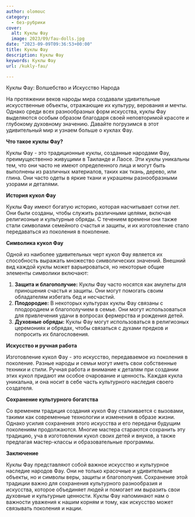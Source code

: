 ```yaml
---
author: olomouc
category:
  - без-рубрики
cover:
  alt: Куклы Фау
  image: 2023/09/fau-dolls.jpg
date: "2023-09-09T09:36:53+00:00"
title: Куклы Фау
description: Куклы Фау
keywords: Куклы Фау
url: /kukly-fau/

---
```

  
Куклы Фау: Волшебство и Искусство Народа

На протяжении веков народы мира создавали удивительные искусственные объекты, отражающие их культуру, верования и мечты. Однако среди всех разнообразных форм искусства, куклы Фау выделяются особым образом благодаря своей неповторимой красоте и глубокому духовному значению. Давайте погрузимся в этот удивительный мир и узнаем больше о куклах Фау.

**Что такое куклы Фау?**

Куклы Фау \- это традиционные куклы, созданные народами Фау, преимущественно живущими в Таиланде и Лаосе. Эти куклы уникальны тем, что они часто не имеют определенного лица и могут быть выполнены из различных материалов, таких как ткань, дерево, или глина. Они часто одеты в яркие ткани и украшены разнообразными узорами и деталями.

**История кукол Фау**

Куклы Фау имеют богатую историю, которая насчитывает сотни лет. Они были созданы, чтобы служить различными целями, включая религиозные и культурные обряды. С течением времени они также стали символами семейного счастья и защиты, и их изготовление стало передаваться из поколения в поколение.

**Символика кукол Фау**

Одной из наиболее удивительных черт кукол Фау является их способность выражать множество символических значений. Внешний вид каждой куклы может варьироваться, но некоторые общие элементы символики включают:

1. **Защита и благополучие:** Куклы Фау часто носятся как амулеты для приношения счастья и защиты. Они могут помогать своим обладателям избегать бед и несчастий.
1. **Плодородие:** В некоторых культурах куклы Фау связаны с плодородием и благополучием в семье. Они могут использоваться для привлечения удачи в вопросах фермерства и рождения детей.
1. **Духовные обряды:** Куклы Фау могут использоваться в религиозных церемониях и обрядах, чтобы связаться с духами предков и попросить их благословения.

**Искусство и ручная работа**

Изготовление кукол Фау \- это искусство, передаваемое из поколения в поколение. Разные народы и семьи могут иметь свои собственные техники и стили. Ручная работа и внимание к деталям при создании этих кукол придают им особое очарование и ценность. Каждая кукла уникальна, и она носит в себе часть культурного наследия своего создателя.

**Сохранение культурного богатства**

Со временем традиция создания кукол Фау сталкивается с вызовами, такими как современные технологии и изменения в образе жизни. Однако усилия сохранения этого искусства и его передачи будущим поколениям продолжаются. Многие мастера стараются сохранить эту традицию, уча в изготовлении кукол своих детей и внуков, а также предлагая мастер-классы и образовательные программы.

**Заключение**

Куклы Фау представляют собой важное искусство и культурное наследие народов Фау. Они не только красочные и удивительные объекты, но и символы веры, защиты и благополучия. Сохранение этой традиции важно для сохранения культурного разнообразия и искусства, которое объединяет людей и помогает им выразить свои духовные и культурные ценности. Куклы Фау напоминают нам о важности уважения к нашим корням и тому, как искусство может связывать поколения и нации.
